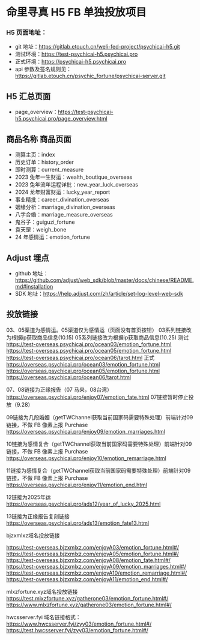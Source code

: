 <!--
 * @Author: wujiang@weli.cn
 * @Date: 2023-09-28 14:17:24
 * @LastEditors: wujiang
 * @LastEditTime: 2024-05-07 19:23:14
 * @Description:
-->

# 命里寻真 H5 FB 单独投放项目

### H5 页面地址：

- git 地址：https://gitlab.etouch.cn/weli-fed-project/psychicai-h5.git
- 测试环境：https://test-psychicai-h5.psychicai.pro
- 正式环境：https://psychicai-h5.psychicai.pro
- api 参数及签名规则见：https://gitlab.etouch.cn/psychic_fortune/psychicai-server.git

## H5 汇总页面

- page_overview：https://test-psychicai-h5.psychicai.pro/page_overview.html

## 商品名称 商品页面

- 测算主页：index
- 历史订单：history_order
- 即时测算：current_measure
- 2023 兔年一生财运：wealth_boutique_overseas
- 2023 兔年流年运程详批：new_year_luck_overseas
- 2024 龙年财富财运：lucky_year_report
- 事业精批：career_divination_overseas
- 姻缘分析：marriage_divination_overseas
- 八字合婚：marriage_measure_overseas
- 鬼谷子：guiguzi_fortune
- 袁天罡：weigh_bone
- 24 年感情运：emotion_fortune

## Adjust 埋点

- github 地址：https://github.com/adjust/web_sdk/blob/master/docs/chinese/README.md#installation
- SDK 地址：https://help.adjust.com/zh/article/set-log-level-web-sdk

## 投放链接
03、05渠道为感情运。05渠道仅为感情运（页面没有首页按钮）
03系列链接改为根据ip获取商品信息(10.15)
05系列链接改为根据ip获取商品信息(10.25)
测试
https://test-overseas.psychicai.pro/ocean03/emotion_fortune.html
https://test-overseas.psychicai.pro/ocean05/emotion_fortune.html
https://test-overseas.psychicai.pro/ocean06/tarot.html
正式
https://overseas.psychicai.pro/ocean03/emotion_fortune.html
https://overseas.psychicai.pro/ocean05/emotion_fortune.html
https://overseas.psychicai.pro/ocean06/tarot.html

07、08链接为正缘报告（07 马来，08台湾）
https://overseas.psychicai.pro/enjoy07/emotion_fate.html
07链接暂时停止投放（9.28）

09链接为几段婚姻（getTWChannel获取当前国家码需要特殊处理）前端针对09链接，不做 FB 像素上报 Purchase
https://overseas.psychicai.pro/enjoy09/emotion_marriages.html

10链接为感情复合（getTWChannel获取当前国家码需要特殊处理）前端针对09链接，不做 FB 像素上报 Purchase
https://overseas.psychicai.pro/enjoy10/emotion_remarriage.html


11链接为感情复合（getTWChannel获取当前国家码需要特殊处理）前端针对09链接，不做 FB 像素上报 Purchase
https://overseas.psychicai.pro/enjoy11/emotion_end.html

12链接为2025年运
https://overseas.psychicai.pro/ads12/year_of_lucky_2025.html

13链接为正缘报告复刻链接
https://overseas.psychicai.pro/ads13/emotion_fate13.html


bjzxmlxz域名投放链接

https://test-overseas.bjzxmlxz.com/enjoyA03/emotion_fortune.html#/
https://test-overseas.bjzxmlxz.com/enjoyA05/emotion_fortune.html#/
https://test-overseas.bjzxmlxz.com/enjoyA08/emotion_fate.html#/
https://test-overseas.bjzxmlxz.com/enjoyA09/emotion_marriages.html#/
https://test-overseas.bjzxmlxz.com/enjoyA10/emotion_remarriage.html#/
https://test-overseas.bjzxmlxz.com/enjoyA11/emotion_end.html#/

mlxzfortune.xyz域名投放链接
https://test.mlxzfortune.xyz/gatherone03/emotion_fortune.html#/
https://www.mlxzfortune.xyz/gatherone03/emotion_fortune.html#/

hwcsserver.fyi 域名链接格式：
https://www.hwcsserver.fyi/zyy03/emotion_fortune.html#/
https://test.hwcsserver.fyi/zyy03/emotion_fortune.html#/